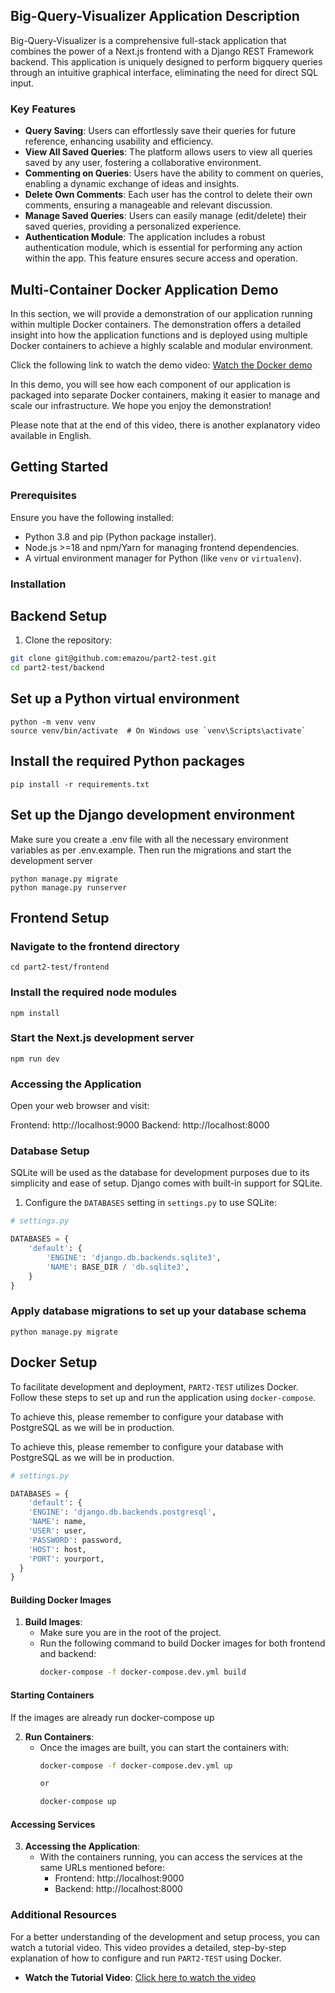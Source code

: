 ## Big-Query-Visualizer Application Description

Big-Query-Visualizer is a comprehensive full-stack application that combines the power of a Next.js frontend with a Django REST Framework backend. This application is uniquely designed to perform bigquery queries through an intuitive graphical interface, eliminating the need for direct SQL input. 

### Key Features

- **Query Saving**: Users can effortlessly save their queries for future reference, enhancing usability and efficiency.
- **View All Saved Queries**: The platform allows users to view all queries saved by any user, fostering a collaborative environment.
- **Commenting on Queries**: Users have the ability to comment on queries, enabling a dynamic exchange of ideas and insights.
- **Delete Own Comments**: Each user has the control to delete their own comments, ensuring a manageable and relevant discussion.
- **Manage Saved Queries**: Users can easily manage (edit/delete) their saved queries, providing a personalized experience.
- **Authentication Module**: The application includes a robust authentication module, which is essential for performing any action within the app. This feature ensures secure access and operation.


## Multi-Container Docker Application Demo
In this section, we will provide a demonstration of our application running within multiple Docker containers. The demonstration offers a detailed insight into how the application functions and is deployed using multiple Docker containers to achieve a highly scalable and modular environment.

Click the following link to watch the demo video:
[Watch the Docker demo](https://www.loom.com/share/f10232b7c64e4674960f3fc0fe14ee88?sid=3fb2d5fd-fb9e-47f0-92b9-b288272fb9bc)

In this demo, you will see how each component of our application is packaged into separate Docker containers, making it easier to manage and scale our infrastructure. We hope you enjoy the demonstration!

Please note that at the end of this video, there is another explanatory video available in English.

## Getting Started

### Prerequisites

Ensure you have the following installed:
- Python 3.8 and pip (Python package installer).
- Node.js >=18 and npm/Yarn for managing frontend dependencies.
- A virtual environment manager for Python (like `venv` or `virtualenv`).

### Installation

## Backend Setup

1. Clone the repository:

```bash
git clone git@github.com:emazou/part2-test.git
cd part2-test/backend
```

## Set up a Python virtual environment

```
python -m venv venv
source venv/bin/activate  # On Windows use `venv\Scripts\activate`
```

## Install the required Python packages

```
pip install -r requirements.txt
```

## Set up the Django development environment

Make sure you create a .env file with all the necessary environment variables as per .env.example. Then run the migrations and start the development server

```
python manage.py migrate
python manage.py runserver
```

## Frontend Setup

### Navigate to the frontend directory
```
cd part2-test/frontend
```

### Install the required node modules

```
npm install
```

### Start the Next.js development server

```
npm run dev
```

### Accessing the Application
Open your web browser and visit:

Frontend: http://localhost:9000
Backend: http://localhost:8000

### Database Setup

SQLite will be used as the database for development purposes due to its simplicity and ease of setup. Django comes with built-in support for SQLite.

1. Configure the `DATABASES` setting in `settings.py` to use SQLite:

```python
# settings.py

DATABASES = {
    'default': {
        'ENGINE': 'django.db.backends.sqlite3',
        'NAME': BASE_DIR / 'db.sqlite3',
    }
}
```
### Apply database migrations to set up your database schema

```
python manage.py migrate
```

## Docker Setup

To facilitate development and deployment, `PART2-TEST` utilizes Docker. Follow these steps to set up and run the application using `docker-compose`.

To achieve this, please remember to configure your database with PostgreSQL as we will be in production.

To achieve this, please remember to configure your database with PostgreSQL as we will be in production.

```python
# settings.py

DATABASES = {
    'default': {
    'ENGINE': 'django.db.backends.postgresql',
    'NAME': name,
    'USER': user,
    'PASSWORD': password,
    'HOST': host,
    'PORT': yourport,
  }
}
```

#### Building Docker Images

1. **Build Images**:
   - Make sure you are in the root of the project.
   - Run the following command to build Docker images for both frontend and 
   backend:
     ```bash
     docker-compose -f docker-compose.dev.yml build
     ```

#### Starting Containers

If the images are already run docker-compose up

2. **Run Containers**:
   - Once the images are built, you can start the containers with:
     ```bash
     docker-compose -f docker-compose.dev.yml up

     or 

     docker-compose up
     ```

#### Accessing Services

3. **Accessing the Application**:
   - With the containers running, you can access the services at the same URLs mentioned before:
     - Frontend: http://localhost:9000
     - Backend: http://localhost:8000

### Additional Resources

For a better understanding of the development and setup process, you can watch a tutorial video. This video provides a detailed, step-by-step explanation of how to configure and run `PART2-TEST` using Docker.

- **Watch the Tutorial Video**: [Click here to watch the video](https://youtu.be/BFk1xKupLZs)

